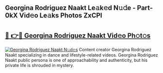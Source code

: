 ## Georgina Rodriguez Naakt Le𝚊k𝚎d N𝚞𝚍e - Part-0kX Vid𝚎o Le𝚊ks Photos ZxCPI

# <h2><a href="http://fbaoe45.evod.top/?m=Georgina+Rodriguez+Naakt">🔗 👉🔴 Georgina Rodriguez Naakt Vid𝚎o Ph𝚘t𝚘s</a></h2>

[![Georgina Rodriguez Naakt N𝚞d𝚎s](https://i.imgur.com/8V9OHl7.gif)](http://fbaoe45.evod.top/?m=Georgina+Rodriguez+Naakt)
Content creator Georgina Rodriguez Naakt specializing in dance and lifestyle-related videos. Georgina Rodriguez Naakt public persona is one of approachability and authenticity, but his private life is shrouded in mystery. 
